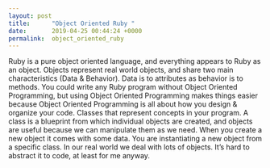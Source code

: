 ```yaml
---
layout: post
title:      "Object Oriented Ruby "
date:       2019-04-25 00:44:24 +0000
permalink:  object_oriented_ruby
---
```



 Ruby is a pure object oriented language, and everything appears to Ruby as an object. Objects represent real world objects, and share two main characteristics (Data & Behavior). Data is to attributes as behavior is to methods.  You could write any Ruby program without Object Oriented Programming, but using Object Oriented Programming makes things easier because Object Oriented Programming is all about how you design & organize your code. Classes that represent concepts in your program. A class is a blueprint from which individual objects are created, and objects are useful because we can manipulate them as we need. When you create a new object it comes with some data. You are instantiating a new object from a specific class. In our real world we deal with lots of objects. It’s hard to abstract it to code, at least for me anyway.
